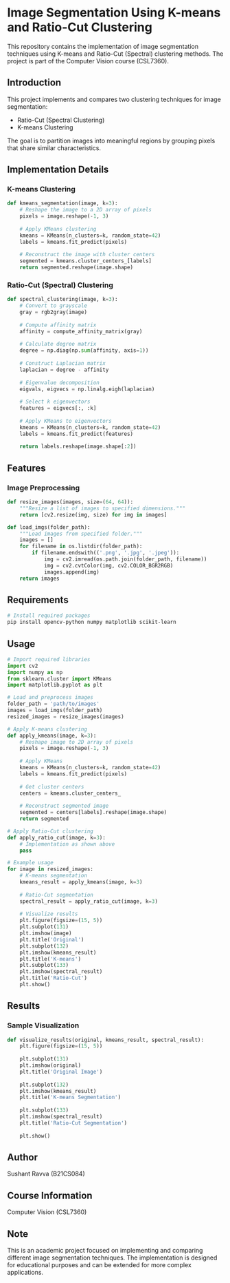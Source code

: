 # Image Segmentation Using K-means and Ratio-Cut Clustering

This repository contains the implementation of image segmentation techniques using K-means and Ratio-Cut (Spectral) clustering methods. The project is part of the Computer Vision course (CSL7360).

## Introduction

This project implements and compares two clustering techniques for image segmentation:
- Ratio-Cut (Spectral Clustering)
- K-means Clustering

The goal is to partition images into meaningful regions by grouping pixels that share similar characteristics.

## Implementation Details

### K-means Clustering
```python
def kmeans_segmentation(image, k=3):
    # Reshape the image to a 2D array of pixels
    pixels = image.reshape(-1, 3)
    
    # Apply KMeans clustering
    kmeans = KMeans(n_clusters=k, random_state=42)
    labels = kmeans.fit_predict(pixels)
    
    # Reconstruct the image with cluster centers
    segmented = kmeans.cluster_centers_[labels]
    return segmented.reshape(image.shape)
```

### Ratio-Cut (Spectral) Clustering
```python
def spectral_clustering(image, k=3):
    # Convert to grayscale
    gray = rgb2gray(image)
    
    # Compute affinity matrix
    affinity = compute_affinity_matrix(gray)
    
    # Calculate degree matrix
    degree = np.diag(np.sum(affinity, axis=1))
    
    # Construct Laplacian matrix
    laplacian = degree - affinity
    
    # Eigenvalue decomposition
    eigvals, eigvecs = np.linalg.eigh(laplacian)
    
    # Select k eigenvectors
    features = eigvecs[:, :k]
    
    # Apply KMeans to eigenvectors
    kmeans = KMeans(n_clusters=k, random_state=42)
    labels = kmeans.fit_predict(features)
    
    return labels.reshape(image.shape[:2])
```

## Features

### Image Preprocessing
```python
def resize_images(images, size=(64, 64)):
    """Resize a list of images to specified dimensions."""
    return [cv2.resize(img, size) for img in images]

def load_imgs(folder_path):
    """Load images from specified folder."""
    images = []
    for filename in os.listdir(folder_path):
        if filename.endswith(('.png', '.jpg', '.jpeg')):
            img = cv2.imread(os.path.join(folder_path, filename))
            img = cv2.cvtColor(img, cv2.COLOR_BGR2RGB)
            images.append(img)
    return images
```

## Requirements

```bash
# Install required packages
pip install opencv-python numpy matplotlib scikit-learn
```

## Usage

```python
# Import required libraries
import cv2
import numpy as np
from sklearn.cluster import KMeans
import matplotlib.pyplot as plt

# Load and preprocess images
folder_path = 'path/to/images'
images = load_imgs(folder_path)
resized_images = resize_images(images)

# Apply K-means clustering
def apply_kmeans(image, k=3):
    # Reshape image to 2D array of pixels
    pixels = image.reshape(-1, 3)
    
    # Apply KMeans
    kmeans = KMeans(n_clusters=k, random_state=42)
    labels = kmeans.fit_predict(pixels)
    
    # Get cluster centers
    centers = kmeans.cluster_centers_
    
    # Reconstruct segmented image
    segmented = centers[labels].reshape(image.shape)
    return segmented

# Apply Ratio-Cut clustering
def apply_ratio_cut(image, k=3):
    # Implementation as shown above
    pass

# Example usage
for image in resized_images:
    # K-means segmentation
    kmeans_result = apply_kmeans(image, k=3)
    
    # Ratio-Cut segmentation
    spectral_result = apply_ratio_cut(image, k=3)
    
    # Visualize results
    plt.figure(figsize=(15, 5))
    plt.subplot(131)
    plt.imshow(image)
    plt.title('Original')
    plt.subplot(132)
    plt.imshow(kmeans_result)
    plt.title('K-means')
    plt.subplot(133)
    plt.imshow(spectral_result)
    plt.title('Ratio-Cut')
    plt.show()
```

## Results

### Sample Visualization
```python
def visualize_results(original, kmeans_result, spectral_result):
    plt.figure(figsize=(15, 5))
    
    plt.subplot(131)
    plt.imshow(original)
    plt.title('Original Image')
    
    plt.subplot(132)
    plt.imshow(kmeans_result)
    plt.title('K-means Segmentation')
    
    plt.subplot(133)
    plt.imshow(spectral_result)
    plt.title('Ratio-Cut Segmentation')
    
    plt.show()
```

## Author
Sushant Ravva (B21CS084)

## Course Information
Computer Vision (CSL7360)

## Note
This is an academic project focused on implementing and comparing different image segmentation techniques. The implementation is designed for educational purposes and can be extended for more complex applications.
